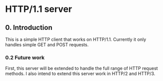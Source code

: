 # HTTP/1.1 server

## 0. Introduction

This is a simple HTTP client that works on HTTP/1.1. 
Currently it only handles simple GET and POST requests.


### 0.2 Future work

First, this server will be extended to handle the full range of HTTP request methods.
I also intend to extend this server work in HTTP/2 and HTTP/3.

